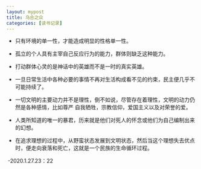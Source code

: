 ```yaml
---
layout: mypost
title: 乌合之众
categories: [读书记录]
---
```


- 只有环境的单一性，才能造成明显的性格单一性。

- 孤立的个人具有主宰自己反应行为的能力，群体则缺乏这种能力。
- 打动群体心灵的是神话中的英雄而不是一时的真实英雄。
- 一旦日常生活中各种必要的事情不再对生活构成看不见的约束，民主便几乎不可能持续了。
- 一切文明的主要动力并不是理性，倒不如说，尽管存在着理性，文明的动力仍然是各种感情，比如尊严 自我牺牲，宗教信仰，爱国主义以及对荣誉的爱。
- 人类所知道的唯一的暴君，历来就是他们对死人的怀念或他们为自己编制出来的幻想。
- 在追求理想的过程中，从野蛮状态发展到文明状态，然后当这个理想失去优点时，便走向衰落和死亡，这就是一个民族的生命循环过程。

​                         -2020.1.27.23：22

